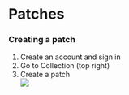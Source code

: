 # Patches

### Creating a patch

1. Create an account and sign in
2. Go to Collection (top right)
3. Create a patch\
   ![](.gitbook/assets/2021-12-29\_09-06-35.gif)

